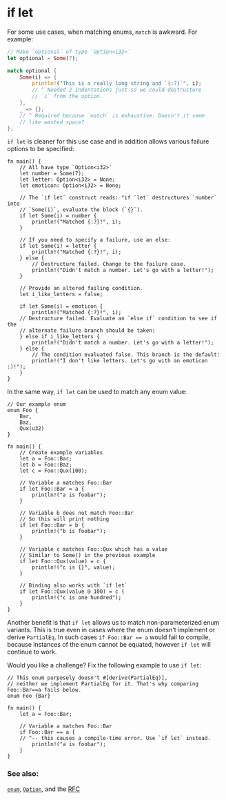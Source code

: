 # if let

For some use cases, when matching enums, `match` is awkward. For example:

```rust
// Make `optional` of type `Option<i32>`
let optional = Some(7);

match optional {
    Some(i) => {
        println!("This is a really long string and `{:?}`", i);
        // ^ Needed 2 indentations just so we could destructure
        // `i` from the option.
    },
    _ => {},
    // ^ Required because `match` is exhaustive. Doesn't it seem
    // like wasted space?
};

```

`if let` is cleaner for this use case and in addition allows various
failure options to be specified:

```rust,editable
fn main() {
    // All have type `Option<i32>`
    let number = Some(7);
    let letter: Option<i32> = None;
    let emoticon: Option<i32> = None;

    // The `if let` construct reads: "if `let` destructures `number` into
    // `Some(i)`, evaluate the block (`{}`).
    if let Some(i) = number {
        println!("Matched {:?}!", i);
    }

    // If you need to specify a failure, use an else:
    if let Some(i) = letter {
        println!("Matched {:?}!", i);
    } else {
        // Destructure failed. Change to the failure case.
        println!("Didn't match a number. Let's go with a letter!");
    }

    // Provide an altered failing condition.
    let i_like_letters = false;

    if let Some(i) = emoticon {
        println!("Matched {:?}!", i);
    // Destructure failed. Evaluate an `else if` condition to see if the
    // alternate failure branch should be taken:
    } else if i_like_letters {
        println!("Didn't match a number. Let's go with a letter!");
    } else {
        // The condition evaluated false. This branch is the default:
        println!("I don't like letters. Let's go with an emoticon :)!");
    }
}
```

In the same way, `if let` can be used to match any enum value:

```rust,editable
// Our example enum
enum Foo {
    Bar,
    Baz,
    Qux(u32)
}

fn main() {
    // Create example variables
    let a = Foo::Bar;
    let b = Foo::Baz;
    let c = Foo::Qux(100);
    
    // Variable a matches Foo::Bar
    if let Foo::Bar = a {
        println!("a is foobar");
    }
    
    // Variable b does not match Foo::Bar
    // So this will print nothing
    if let Foo::Bar = b {
        println!("b is foobar");
    }
    
    // Variable c matches Foo::Qux which has a value
    // Similar to Some() in the previous example
    if let Foo::Qux(value) = c {
        println!("c is {}", value);
    }

    // Binding also works with `if let`
    if let Foo::Qux(value @ 100) = c {
        println!("c is one hundred");
    }
}
```

Another benefit is that `if let` allows us to match non-parameterized enum variants. This is true even in cases where the enum doesn't implement or derive `PartialEq`. In such cases `if Foo::Bar == a` would fail to compile, because instances of the enum cannot be equated, however `if let` will continue to work.

Would you like a challenge? Fix the following example to use `if let`:

```rust,editable,ignore,mdbook-runnable
// This enum purposely doesn't #[derive(PartialEq)],
// neither we implement PartialEq for it. That's why comparing Foo::Bar==a fails below.
enum Foo {Bar}

fn main() {
    let a = Foo::Bar;

    // Variable a matches Foo::Bar
    if Foo::Bar == a {
    // ^-- this causes a compile-time error. Use `if let` instead.
        println!("a is foobar");
    }
}
```

### See also:

[`enum`][enum], [`Option`][option], and the [RFC][if_let_rfc]

[enum]: ../custom_types/enum.md
[if_let_rfc]: https://github.com/rust-lang/rfcs/pull/160
[option]: ../std/option.md
